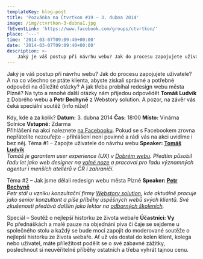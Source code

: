```yaml
---
templateKey: blog-post
title: 'Pozvánka na Čtvrtkon #19 – 3. dubna 2014'
image: /img/ctvrtkon-3-dubna1.jpg
fbEventLink: 'https://www.facebook.com/groups/ctvrtkon/'
place: '---'
time: '2014-03-07T09:09:40+00:00'
date: '2014-03-07T09:09:40+00:00'
description: >-
    Jaký je váš postup při návrhu webu? Jak do procesu zapojujete uživatele? A na co všechno se ptáte klienta, abyste získali správné a potřebné odpovědi na důležité otázky? A jak třeba probíhal...
---
```

  
Jaký je váš postup při návrhu webu? Jak do procesu zapojujete uživatele? A na co všechno se ptáte klienta, abyste získali správné a potřebné odpovědi na důležité otázky? A jak třeba probíhal redesign webu města Plzně? Na tyto a mnohé další otázky nám přijedou odpovědět **Tomáš Ludvík** z Dobrého webu a **Petr Bechyně** z Webstory solution. A pozor, na závěr vás čeká speciální soutěž (info níže)!

Kdy, kde a za kolik? **Datum:** 3. dubna 2014 **Čas:** 18:00 **Místo:** Vinárna Solnice **Vstupné:** Zdarma   
Přihlášení na akci naleznete [na Facebooku](https://www.facebook.com/events/474608012668627/). Pokud se s Facebookem zrovna nepřátelíte nezoufejte – přihlášení není povinné a rádi vás na akci uvidíme i bez něj. Téma #1 – Zapojte uživatele do návrhu webu **Speaker: [Tomáš Ludvík](https://twitter.com/TomasLudvikWBD)**  
_Tomáš je garantem user experience (UX) v [Dobrém webu](http://www.dobryweb.cz/ "Dobrý web"). Předtím působil řadu let jako web designer na [volné noze](http://www.tomasludvik.cz/ "Tomášův osobní web") a pracoval pro řadu významných agentur i menších ateliérů v ČR i zahraničí._

Téma #2 – Jak jsme dělali redesign webu města Plzně **Speaker: [Petr Bechyně](https://twitter.com/bechyne)**  
_Petr stál u vzniku konzultační firmy [Webstory solution](http://www.webstory.cz/ "Webstory Solution"), kde aktuálně pracuje jako senior konzultant a píše příběhy úspěšných webů svých klientů. Své zkušenosti předává dalším jako lektor na [odborných školeních](http://www.naucmese.cz/petr-bechyne "Školení od Petra Bechyně")._

Speciál – Soutěž o nejlepší historku ze života webaře **Účastníci: Vy**  
Po přednáškách a malé pauze na objednání piva či čaje se sejdeme u společného stolu a každý se bude moci zapojit do moderované soutěže o nejlepší historku ze života webaře. Ať už vás dostal do kolen klient, kolega nebo uživatel, máte příležitost podělit se o své zábavné zážitky, poslechnout si neuvěřitelné příběhy ostatních a třeba vyhrát tajnou cenu.